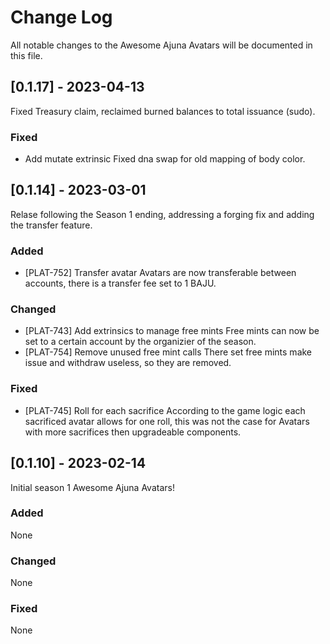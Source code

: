 
# Change Log
All notable changes to the Awesome Ajuna Avatars will be documented in this file.
 
 ## [0.1.17] - 2023-04-13
  
Fixed Treasury claim, reclaimed burned balances to total issuance (sudo).

### Fixed
- Add mutate extrinsic
  Fixed dna swap for old mapping of body color.

## [0.1.14] - 2023-03-01
  
Relase following the Season 1 ending, addressing a forging fix and adding the transfer feature.
 
### Added

- [PLAT-752] Transfer avatar
  Avatars are now transferable between accounts, there is a transfer fee set to 1 BAJU.
 
### Changed
- [PLAT-743] Add extrinsics to manage free mints
  Free mints can now be set to a certain account by the organizier of the season.
- [PLAT-754] Remove unused free mint calls
  There set free mints make issue and withdraw useless, so they are removed.
 
### Fixed
- [PLAT-745] Roll for each sacrifice 
  According to the game logic each sacrificed avatar allows for one roll, this was not the case for Avatars with more sacrifices then upgradeable components.
 
## [0.1.10] - 2023-02-14
 Initial season 1 Awesome Ajuna Avatars!
 
### Added
  None
   
### Changed
  None
 
### Fixed
  None

